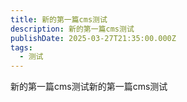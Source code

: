 ```yaml
---
title: 新的第一篇cms测试
description: 新的第一篇cms测试
publishDate: 2025-03-27T21:35:00.000Z
tags:
  - 测试
---
```

新的第一篇cms测试新的第一篇cms测试
